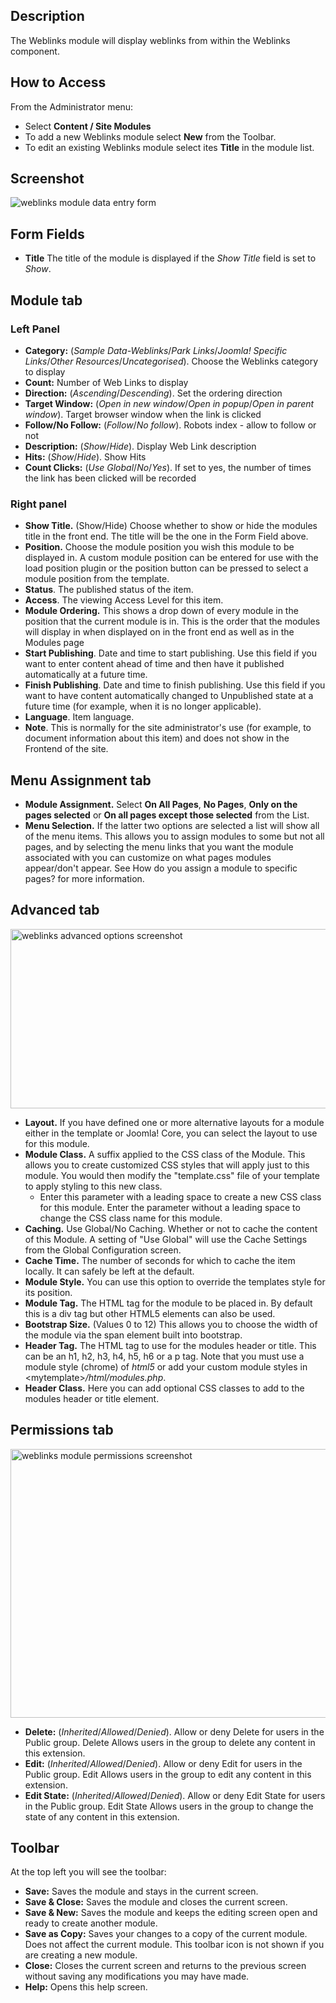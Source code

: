 <!-- Filename: Help4.x:Extensions_Module_Manager_Weblinks / Display title: Modules: Weblinks -->

## Description

The Weblinks module will display weblinks from within the Weblinks
component.

## How to Access

From the Administrator menu:
* Select **Content / Site Modules**
* To add a new Weblinks module select **New** from the Toolbar.
* To edit an existing Weblinks module select ites **Title** in the module list.

## Screenshot

![weblinks module data entry form](../../../en/images/modules-site/modules-site-weblinks.png "")

## Form Fields

- **Title** The title of the module is displayed if the *Show Title* field is
set to *Show*.

## Module tab

### Left Panel

- **Category:** (*Sample Data-Weblinks*/*Park Links*/*Joomla! Specific
  Links*/*Other Resources*/*Uncategorised*). Choose the Weblinks
  category to display
- **Count:** Number of Web Links to display
- **Direction:** (*Ascending*/*Descending*). Set the ordering direction
- **Target Window:** (*Open in new window*/*Open in popup*/*Open in
  parent window*). Target browser window when the link is clicked
- **Follow/No Follow:** (*Follow*/*No follow*). Robots index - allow to
  follow or not
- **Description:** (*Show*/*Hide*). Display Web Link description
- **Hits:** (*Show*/*Hide*). Show Hits
- **Count Clicks:** (*Use Global*/*No*/*Yes*). If set to yes, the number
  of times the link has been clicked will be recorded

### Right panel

- **Show Title.** (Show/Hide) Choose whether to show or hide the modules
  title in the front end. The title will be the one in the Form Field
  above.
- **Position.** Choose the module position
  you wish this module to be displayed in. A custom module position can
  be entered for use with the load position plugin
  or the position button can be pressed to select a module position from
  the template.
- **Status**. The published status of the item.
- **Access**. The viewing Access  Level   for this item.
- **Module Ordering.** This shows a drop down of every module in the
  position that the current module is in. This is the order that the
  modules will display in when displayed on in the front end as well as
  in the Modules page
- **Start Publishing**. Date and time to start publishing. Use this
  field if you want to enter content ahead of time and then have it
  published automatically at a future time.
- **Finish Publishing**. Date and time to finish publishing. Use this
  field if you want to have content automatically changed to Unpublished
  state at a future time (for example, when it is no longer applicable).
- **Language**. Item language.
- **Note**. This is normally for the site administrator's use (for
  example, to document information about this item) and does not show in
  the Frontend of the site.

## Menu Assignment tab

- **Module Assignment.** Select **On All Pages**, **No Pages**, **Only
  on the pages selected** or **On all pages except those selected** from
  the List.
- **Menu Selection.** If the latter two options are selected a list will
  show all of the menu items. This allows you to assign modules to some
  but not all pages, and by selecting the menu links that you want the
  module associated with you can customize on what pages modules
  appear/don't appear. See How do you assign a module to specific
  pages?
  for more information.

## Advanced tab

<img
src="https://docs.joomla.org/images/thumb/f/fc/Help-4x-module-manager-advanced-options-screenshot-en.png/670px-Help-4x-module-manager-advanced-options-screenshot-en.png"
decoding="async"
srcset="https://docs.joomla.org/images/thumb/f/fc/Help-4x-module-manager-advanced-options-screenshot-en.png/1005px-Help-4x-module-manager-advanced-options-screenshot-en.png 1.5x, https://docs.joomla.org/images/f/fc/Help-4x-module-manager-advanced-options-screenshot-en.png 2x"
data-file-width="1042" data-file-height="446" width="670" height="287"
alt="weblinks advanced options screenshot" />

- **Layout.** If you have defined one or more alternative layouts for a
  module either in the template or Joomla! Core, you can select the
  layout to use for this module.
- **Module Class.** A suffix applied to the CSS class of the Module.
  This allows you to create customized CSS styles that will apply just
  to this module. You would then modify the "template.css" file of your
  template to apply styling to this new class.
  - Enter this parameter with a leading space to create a new CSS class
    for this module. Enter the parameter without a leading space to
    change the CSS class name for this module.
- **Caching.** Use Global/No Caching. Whether or not to cache the
  content of this Module. A setting of "Use Global" will use the Cache
  Settings from the Global Configuration screen.
- **Cache Time.** The number of seconds for which to cache the item
  locally. It can safely be left at the default.
- **Module Style.** You can use this option to override the templates
  style for its position.
- **Module Tag.** The HTML tag for the module to be placed in. By
  default this is a div tag but other HTML5 elements can also be used.
- **Bootstrap Size.** (Values 0 to 12) This allows you to choose the
  width of the module via the span element built into bootstrap.
- **Header Tag.** The HTML tag to use for the modules header or title.
  This can be an h1, h2, h3, h4, h5, h6 or a p tag. Note that you must
  use a module style (chrome) of *html5* or add your custom module
  styles in \<mytemplate\>*/html/modules.php*.
- **Header Class.** Here you can add optional CSS classes to add to the
  modules header or title element.

## Permissions tab

<img
src="https://docs.joomla.org/images/thumb/2/26/Help-4x-module-manager-menu-permissions-screenshot-en.png/670px-Help-4x-module-manager-menu-permissions-screenshot-en.png"
decoding="async"
srcset="https://docs.joomla.org/images/thumb/2/26/Help-4x-module-manager-menu-permissions-screenshot-en.png/1005px-Help-4x-module-manager-menu-permissions-screenshot-en.png 1.5x, https://docs.joomla.org/images/2/26/Help-4x-module-manager-menu-permissions-screenshot-en.png 2x"
data-file-width="1040" data-file-height="667" width="670" height="430"
alt="weblinks module permissions screenshot" />

- **Delete:** (*Inherited*/*Allowed*/*Denied*). Allow or deny Delete for
  users in the Public group. Delete Allows users in the group to delete
  any content in this extension.
- **Edit:** (*Inherited*/*Allowed*/*Denied*). Allow or deny Edit for
  users in the Public group. Edit Allows users in the group to edit any
  content in this extension.
- **Edit State:** (*Inherited*/*Allowed*/*Denied*). Allow or deny Edit
  State for users in the Public group. Edit State Allows users in the
  group to change the state of any content in this extension.

## Toolbar

At the top left you will see the toolbar:

- **Save:** Saves the module and stays in the current screen.
- **Save & Close:** Saves the module and closes the current screen.
- **Save & New:** Saves the module and keeps the editing screen open and
  ready to create another module.
- **Save as Copy:** Saves your changes to a copy of the current module.
  Does not affect the current module. This toolbar icon is not shown if
  you are creating a new module.
- **Close:** Closes the current screen and returns to the previous
  screen without saving any modifications you may have made.
- **Help:** Opens this help screen.
